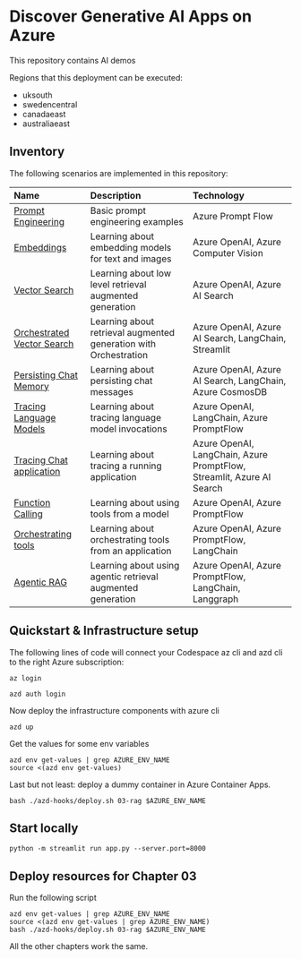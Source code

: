 # Discover Generative AI Apps on Azure
This repository contains AI demos

Regions that this deployment can be executed:
- uksouth
- swedencentral
- canadaeast
- australiaeast


## Inventory

The following scenarios are implemented in this repository:

| Name | Description | Technology  |
| :-- | :--| :-- |
| [Prompt Engineering](./src/01-prompting/basic.ipynb)| Basic prompt engineering examples | Azure Prompt Flow  |
| [Embeddings](./src/02-embeddings/similarity.ipynb)| Learning about embedding models for text and images | Azure OpenAI, Azure Computer Vision  |
| [Vector Search](./src/03-rag/rag-ai-search.ipynb)| Learning about low level retrieval augmented generation | Azure OpenAI, Azure AI Search  |
| [Orchestrated Vector Search](./src/03-rag/app.py)| Learning about retrieval augmented generation with Orchestration | Azure OpenAI, Azure AI Search, LangChain, Streamlit |
| [Persisting Chat Memory](./src/04-orchestration-lc/chat-conversation.ipynb)| Learning about persisting chat messages | Azure OpenAI, Azure AI Search, LangChain, Azure CosmosDB  |
| [Tracing Language Models](./src/04-orchestration-lc/tracing.ipynb)| Learning about tracing language model invocations | Azure OpenAI, LangChain, Azure PromptFlow  |
| [Tracing Chat application](./src/04-orchestration-lc/app.py)| Learning about tracing a running application | Azure OpenAI, LangChain, Azure PromptFlow, Streamlit, Azure AI Search  |
| [Function Calling](./src/05-tools/tools-openai.ipynb)| Learning about using tools from a model | Azure OpenAI, Azure PromptFlow |
| [Orchestrating tools](./src/05-tools/app.py)| Learning about orchestrating tools from an application | Azure OpenAI, Azure PromptFlow, LangChain |
| [Agentic RAG](./src/06-agents-lg/app.py)| Learning about using agentic retrieval augmented generation | Azure OpenAI, Azure PromptFlow, LangChain, Langgraph |

## Quickstart & Infrastructure setup

The following lines of code will connect your Codespace az cli and azd cli to the right Azure subscription:

```
az login

azd auth login

```

Now deploy the infrastructure components with azure cli

```
azd up
```

Get the values for some env variables
```
azd env get-values | grep AZURE_ENV_NAME
source <(azd env get-values)
```

Last but not least: deploy a dummy container in Azure Container Apps. 
```
bash ./azd-hooks/deploy.sh 03-rag $AZURE_ENV_NAME

```

## Start locally

```
python -m streamlit run app.py --server.port=8000
```

## Deploy resources for Chapter 03

Run the following script

```
azd env get-values | grep AZURE_ENV_NAME
source <(azd env get-values | grep AZURE_ENV_NAME)
bash ./azd-hooks/deploy.sh 03-rag $AZURE_ENV_NAME
```

All the other chapters work the same.

